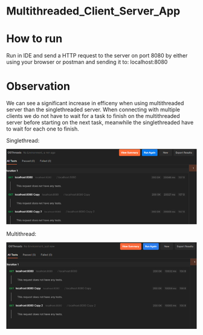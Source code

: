# Multithreaded_Client_Server_App

# How to run
Run in IDE and send a HTTP request to the server on port 8080 by either using your browser or postman and sending it to: localhost:8080

# Observation
We can see a significant increase in efficeny when using multithreaded server than the singlethreaded server.
When connecting with multiple clients we do not have to wait for a task to finish on the multithreaded server before starting on the next task, meanwhile the singlethreaded have to wait for each one to finish.

Singlethread:

![singlethreaded](documentation/Singlethread.png)

Multithread:

![multithreaded](documentation/Multithread.png)
